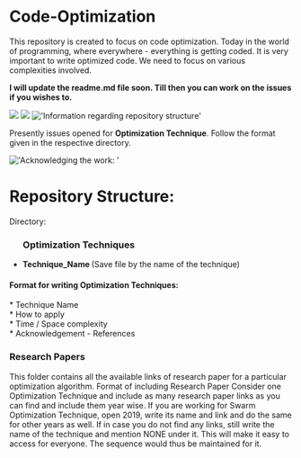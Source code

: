 # Code-Optimization
This repository is created to focus on code optimization. Today in the world of programming, where everywhere - everything is getting coded. It is very important to write optimized code. We need to focus on various complexities involved.


<b>I will update the readme.md file soon. Till then you can work on the issues if you wishes to. </b>

![](https://img.shields.io/badge/status-ongoing-green)
![](https://img.shields.io/badge/languages%20allowed-No%20restriction-red)
!['Information regarding repository structure'](https://img.shields.io/badge/warning-strictly%20follow%20discrete%20structure-red)


Presently issues opened for <b>Optimization Technique</b>. Follow the format given in the respective directory.

!['Acknowledging the work: '](https://img.shields.io/badge/Compulsion-Mention%20reference-navy%20blue)


# Repository Structure:<br>
Directory: 
<ul>
   <h3>Optimization Techniques</h3>
                 <b><li>Technique_Name </b>(Save file by the name of the technique)</li>
                
</ul>

 <h4>Format for writing Optimization Techniques:</h4> 
* Technique Name<br>
* How to apply<br> 
* Time / Space complexity<br>
* Acknowledgement - References

<h3> Research Papers</h3>
This folder contains all the available links of research paper for a particular optimization algorithm. 
Format of including Research Paper 
Consider one Optimization Technique and include as many research paper links as you can find and include them year wise. 
If you are working for Swarm Optimization Technique, open 2019, write its name and link and do the same for other years as well. If in case you do not find any links, still write the name of the technique and mention NONE under it. This will make it easy to access for everyone. The sequence would thus be maintained for it.
